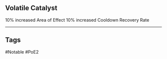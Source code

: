 ## Volatile Catalyst
10% increased Area of Effect
10% increased Cooldown Recovery Rate

---
## Tags
#Notable
#PoE2
